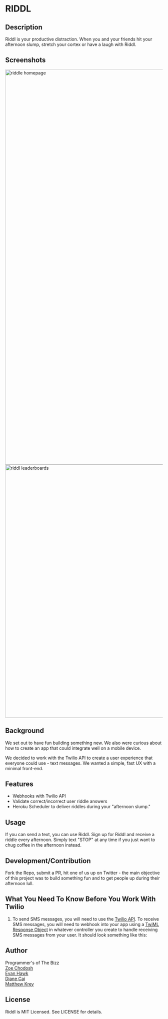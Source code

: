 # RIDDL

## Description

Riddl is your productive distraction. When you and your friends hit your afternoon slump, stretch your cortex or have a laugh with Riddl.

## Screenshots

<img width="1265" alt="riddle homepage" src="https://cloud.githubusercontent.com/assets/10355200/10135759/837814ee-65be-11e5-98dc-faac195bd0b3.png">
<img width="810" alt="riddl leaderboards" src="https://cloud.githubusercontent.com/assets/10355200/10136064/7190c97c-65c0-11e5-86b7-951378c942fc.png">

## Background

We set out to have fun building something new. We also were curious about how to create an app that could integrate well on a mobile device.

We decided to work with the Twilio API to create a user experience that everyone could use - text messages. We wanted a simple, fast UX with a minimal front-end.

## Features

* Webhooks with Twilio API
* Validate correct/incorrect user riddle answers
* Heroku Scheduler to deliver riddles during your "afternoon slump."

## Usage

If you can send a text, you can use Riddl. Sign up for Riddl and receive a riddle every afternoon. Simply text "STOP" at any time if you just want to chug coffee in the afternoon instead.

## Development/Contribution

Fork the Repo, submit a PR, hit one of us up on Twitter - the main objective of this project was to build something fun and to get people up during their afternoon lull. 

## What You Need To Know Before You Work With Twilio 

1) To send SMS messages, you will need to use the [Twilio API](https://www.twilio.com/api). To receive SMS messages, you will need to webhook into your app using a [TwiML Response Object](https://www.twilio.com/blog/2014/11/an-easier-way-to-write-twiml-templates-in-rails-and-sinatra.html) in whatever controller you create to handle receiving SMS messages from your user. It should look something like this: 

## Author

Programmer's of The Bizz <br>
[Zoe Chodosh](http://web0715.students.flatironschool.com/students/zoe_chodosh.html)<br>
[Evan Hawk](http://web0715.students.flatironschool.com/students/evan_hawk.html)<br>
[Diane Cai](http://web0715.students.flatironschool.com/students/diane_cai.html)<br>
[Matthew Krey](http://web0715.students.flatironschool.com/students/matt_krey.html)<br>

## License

Riddl is MIT Licensed. See LICENSE for details.
